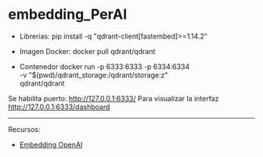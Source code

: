 # embedding_PerAI



- Librerias:
pip install -q "qdrant-client[fastembed]>=1.14.2"



- Imagen Docker: 
docker pull qdrant/qdrant

- Contenedor
docker run -p 6333:6333 -p 6334:6334 \
   -v "$(pwd)/qdrant_storage:/qdrant/storage:z" \
   qdrant/qdrant

Se habilita puerto: http://127.0.0.1:6333/
Para visualizar la interfaz http://127.0.0.1:6333/dashboard

---
Recursos:
- [Embedding OpenAI](https://platform.openai.com/docs/guides/embeddings)